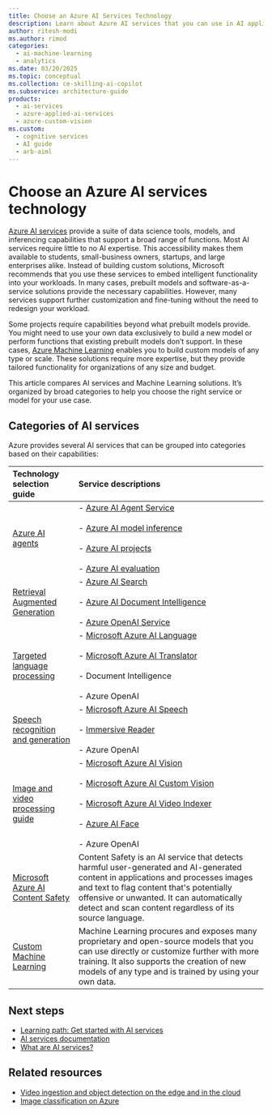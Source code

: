```yaml
---
title: Choose an Azure AI Services Technology
description: Learn about Azure AI services that you can use in AI applications and data flows. Choose the appropriate service for your use case.
author: ritesh-modi
ms.author: rimod
categories:
  - ai-machine-learning
  - analytics
ms.date: 03/20/2025
ms.topic: conceptual
ms.collection: ce-skilling-ai-copilot
ms.subservice: architecture-guide
products:
  - ai-services
  - azure-applied-ai-services
  - azure-custom-vision
ms.custom:
  - cognitive services
  - AI guide
  - arb-aiml
---
```


# Choose an Azure AI services technology

[Azure AI services](/azure/ai-services/what-are-ai-services) provide a suite of data science tools, models, and inferencing capabilities that support a broad range of functions. Most AI services require little to no AI expertise. This accessibility makes them available to students, small-business owners, startups, and large enterprises alike. Instead of building custom solutions, Microsoft recommends that you use these services to embed intelligent functionality into your workloads. In many cases, prebuilt models and software-as-a-service solutions provide the necessary capabilities. However, many services support further customization and fine-tuning without the need to redesign your workload.

Some projects require capabilities beyond what prebuilt models provide. You might need to use your own data exclusively to build a new model or perform functions that existing prebuilt models don’t support. In these cases, [Azure Machine Learning](/azure/machine-learning) enables you to build custom models of any type or scale. These solutions require more expertise, but they provide tailored functionality for organizations of any size and budget.

This article compares AI services and Machine Learning solutions. It’s organized by broad categories to help you choose the right service or model for your use case.

## Categories of AI services

Azure provides several AI services that can be grouped into categories based on their capabilities:

| Technology selection guide | Service descriptions |
| :----- | :----- |
| [Azure AI agents](/azure/ai-foundry/) | - [Azure AI Agent Service](/azure/ai-services/agents/overview) <br><br> - [Azure AI model inference](/azure/ai-foundry/model-inference/overview) <br><br> - [Azure AI projects](/azure/ai-foundry/how-to/create-projects?tabs=ai-studio#tabpanel_2_ai-studio) <br><br> - [Azure AI evaluation](/azure/ai-foundry/concepts/evaluation-approach-gen-ai) |
| [Retrieval Augmented Generation](../../ai-ml/guide/rag/rag-solution-design-and-evaluation-guide.md) | - [Azure AI Search](/azure/search/search-what-is-azure-search) <br><br> - [Azure AI Document Intelligence](/azure/ai-services/document-intelligence/overview) <br><br> - [Azure OpenAI Service](/azure/ai-services/openai/overview) |
| [Targeted language processing](../ai-services/targeted-language-processing.md) | - [Microsoft Azure AI Language](/azure/ai-services/language-service/overview) <br><br> - [Microsoft Azure AI Translator](/azure/ai-services/translator/overview) <br><br> - Document Intelligence <br><br> - Azure OpenAI |
| [Speech recognition and generation](../ai-services/speech-recognition-generation.md) | - [Microsoft Azure AI Speech](/azure/ai-services/speech-service/overview) <br><br> - [Immersive Reader](/training/educator-center/product-guides/immersive-reader/) <br><br> - Azure OpenAI |
| [Image and video processing guide](../ai-services/image-video-processing.md) | - [Microsoft Azure AI Vision](/azure/ai-services/computer-vision/overview) <br><br> - [Microsoft Azure AI Custom Vision](/azure/ai-services/custom-vision-service/overview) <br><br> - [Microsoft Azure AI Video Indexer](/azure/azure-video-indexer/video-indexer-overview) <br><br> - [Azure AI Face](/azure/ai-services/computer-vision/overview-identity) <br><br> - Azure OpenAI |
| [Microsoft Azure AI Content Safety](/azure/ai-services/content-safety/) | Content Safety is an AI service that detects harmful user-generated and AI-generated content in applications and processes images and text to flag content that's potentially offensive or unwanted. It can automatically detect and scan content regardless of its source language. |
| [Custom Machine Learning](/azure/machine-learning/overview-what-is-azure-machine-learning) | Machine Learning procures and exposes many proprietary and open-source models that you can use directly or customize further with more training. It also supports the creation of new models of any type and is trained by using your own data. |

## Next steps

- [Learning path: Get started with AI services](/training/paths/get-started-azure-ai/)
- [AI services documentation](/azure/ai-services/)
- [What are AI services?](/azure/ai-services/what-are-ai-services)

## Related resources

- [Video ingestion and object detection on the edge and in the cloud](../../ai-ml/idea/video-ingestion-object-detection-edge-cloud.yml)
- [Image classification on Azure](../../example-scenario/ai/intelligent-apps-image-processing.yml)
